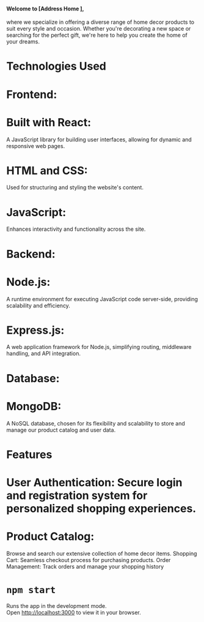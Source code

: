 



#### Welcome to [Address Home ],
 where we specialize in offering a diverse range of home decor products to suit every style and occasion. Whether you're decorating a new space or searching for the perfect gift, we're here to help you create the home of your dreams.

# Technologies Used
# Frontend:

# Built with React: 
A JavaScript library for building user interfaces, allowing for dynamic and responsive web pages.
# HTML and CSS:
 Used for structuring and styling the website's content.
# JavaScript:
 Enhances interactivity and functionality across the site.
# Backend:

# Node.js:
 A runtime environment for executing JavaScript code server-side, providing scalability and efficiency.
# Express.js:
 A web application framework for Node.js, simplifying routing, middleware handling, and API integration.
# Database:

# MongoDB:
 A NoSQL database, chosen for its flexibility and scalability to store and manage our product catalog and user data.

# Features
# User Authentication: Secure login and registration system for personalized shopping experiences.
# Product Catalog:
 Browse and search our extensive collection of home decor items.
Shopping Cart: Seamless checkout process for purchasing products.
Order Management: Track orders and manage your shopping history




# `npm start`

Runs the app in the development mode.\
Open [http://localhost:3000](http://localhost:3000) to view it in your browser.




